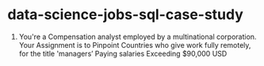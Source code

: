 # data-science-jobs-sql-case-study

1. You're a Compensation analyst employed by a multinational corporation. Your Assignment is to Pinpoint Countries who give work fully remotely, for the title
 'managers’ Paying salaries Exceeding $90,000 USD

